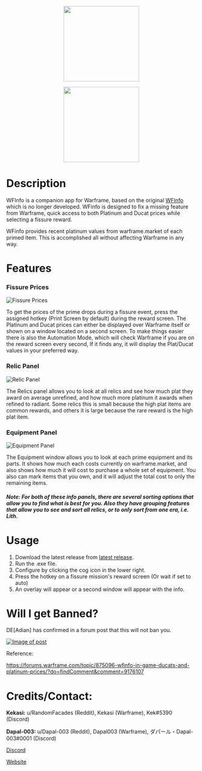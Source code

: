 <p align="center">
   <img width="200" height="200" src="https://raw.githubusercontent.com/WFCD/WFinfo/master/WFInfo/Resources/WFLogo.png">
</p>
<p align="center">
   <img width="200" height="200" src="https://warframestat.us/wfcd.png">
</p>


# Description


WFInfo is a companion app for Warframe, based on the original [WFInfo](httpps://https://github.com/Schwaxx/WFInfo) which is no longer developed. WFinfo is designed to fix a missing feature from Warframe, quick access to both Platinum and Ducat prices while selecting a fissure reward.

WFinfo provides recent platinum values from warframe.market of each primed item. This is accomplished all without affecting Warframe in any way. 

# Features

### Fissure Prices

![Fissure Prices](https://i.imgur.com/Fl2z7qS.png)

To get the prices of the prime drops during a fissure event, press the assigned hotkey (Print Screen by default) during the reward screen. The Platinum and Ducat prices can either be displayed over Warframe itself or shown on a window located on a second screen. To make things easier there is also the Automation Mode, which will check Warframe if you are on the reward screen every second, If it finds any, it will display the Plat/Ducat values in your preferred way.

### Relic Panel

![Relic Panel](https://i.imgur.com/k2yEW87.png)

The Relics panel allows you to look at all relics and see how much plat they award on average unrefined, and how much more platinum it awards when refined to radiant. Some relics this is small because the high plat items are common rewards, and others it is large because the rare reward is the high plat item.

### Equipment Panel

![Equipment Panel](https://i.imgur.com/bQRDYvR.png)

The Equipment window allows you to look at each prime equipment and its parts. It shows how much each costs currently on warframe.market, and also shows how much it will cost to purchase a whole set of equipment. You also can mark items that you own, and it will adjust the total cost to only the remaining items.

##### Note: For both of these info panels, there are several sorting options that allow you to find what is best for you. Also they have grouping features that allow you to see and sort all relics, or to only sort from one era, i.e. Lith.

# Usage

1. Download the latest release from [latest release](https://github.com/random-facades/WFInfo/releases).
1. Run the .exe file.
1. Configure by clicking the cog icon in the lower right.
1. Press the hotkey on a fissure mission's reward screen (Or wait if set to auto)
1. An overlay will appear or a second window will appear with the info.

# Will I get Banned?

DE[Adian] has confirmed in a forum post that this will not ban you. 

[![Image of post](https://i.imgur.com/ZGD8ISp.jpg)](https://forums.warframe.com/topic/875096-wfinfo-in-game-ducats-and-platinum-prices/?do=findComment&comment=9176107)

Reference:

https://forums.warframe.com/topic/875096-wfinfo-in-game-ducats-and-platinum-prices/?do=findComment&comment=9176107

# Credits/Contact:

**Kekasi:** u/RandomFacades (Reddit), Kekasi (Warframe), Kek#5390 (Discord)

**Dapal-003:** u/Dapal-003 (Reddit), Dapal003 (Warframe), ダパール・Dapal-003#0001 (Discord)

[Discord](https://discord.gg/qfd3eFb)

[Website](https://random-facades.github.io/WFInfo/)
